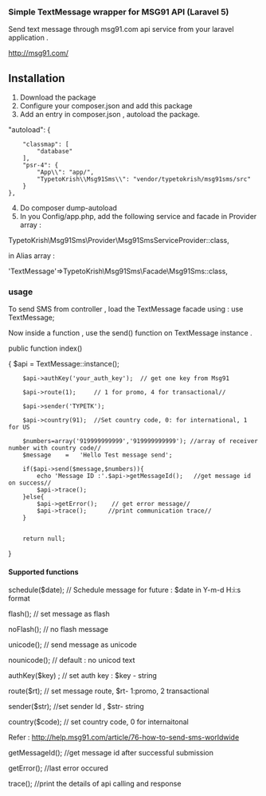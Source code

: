 ### Simple TextMessage wrapper for MSG91 API (Laravel 5)
Send text message through msg91.com api service from your laravel application .

http://msg91.com/



## Installation

1. Download the package
2. Configure your composer.json and add this package 
3. Add an entry in composer.json , autoload the package.


"autoload": {

        "classmap": [
            "database"
        ],
        "psr-4": {
            "App\\": "app/",
			"TypetoKrish\\Msg91Sms\\": "vendor/typetokrish/msg91sms/src"
        }
    },
	
	
	
4. Do composer dump-autoload
5. In you Config/app.php, add the following service and facade 
in Provider array : 

TypetoKrish\Msg91Sms\Provider\Msg91SmsServiceProvider::class,

in Alias array : 

'TextMessage'=>TypetoKrish\Msg91Sms\Facade\Msg91Sms::class,

### usage

To send SMS from controller , load the TextMessage facade using :
use TextMessage;

Now inside a function , use the send() function on TextMessage instance .



public function index()

{
		$api	=	TextMessage::instance();
		
		$api->authKey('your_auth_key');  // get one key from Msg91
		
		$api->route(1);		// 1 for promo, 4 for transactional//
		
		$api->sender('TYPETK');
		
		$api->country(91);	//Set country code, 0: for international, 1 for US
		  
		$numbers=array('919999999999','919999999999'); //array of receiver number with country code//		
		$message	=	'Hello Test message send';
		
		if($api->send($message,$numbers)){
			echo 'Message ID :'.$api->getMessageId();   //get message id on success//
			$api->trace();
		}else{
			$api->getError();    // get error message//
			$api->trace();      //print communication trace//
		}
		
		
        return null;
}




#### Supported functions

schedule($date);  // Schedule message for future : $date in Y-m-d H:i:s format

flash(); // set message as flash

noFlash();  // no flash message

unicode(); // send message as unicode

nounicode(); // default : no unicod text

authKey($key) ; // set auth key : $key - string

route($rt);  // set message route, $rt- 1:promo, 2 transactional

sender($str); //set sender Id , $str- string

country($code); // set country code, 0 for internaitonal

Refer : http://help.msg91.com/article/76-how-to-send-sms-worldwide

getMessageId();  //get message id after successful submission

getError(); //last error occured

trace(); //print the details of api calling and response


  

